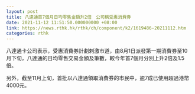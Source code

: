 ```yaml
---
layout: post
title: 八達通首7個月日均零售金額升2倍　公司稱受惠消費券
date: 2021-11-12 11:51:50.000000000 +08:00
link: https://news.rthk.hk/rthk/ch/component/k2/1619486-20211112.htm
categories: rthk
---
```


八達通卡公司表示，受惠消費券計劃刺激市道，由8月1日派發第一期消費券至10月下旬，八達通的日均零售交易金額及筆數，較今年首7個月分別上升2倍及1.5倍。

另外，截至11月上旬，首批以八達通領取消費券的市民中，逾7成已使用超過港幣4000元。
